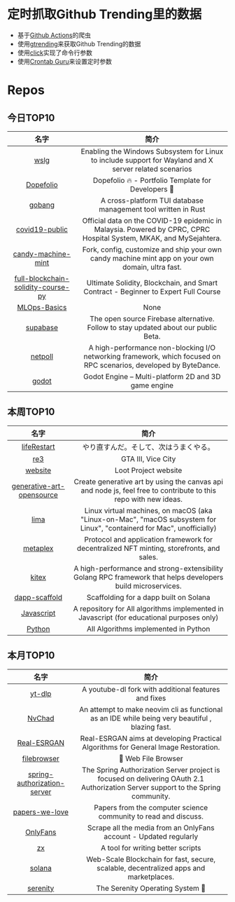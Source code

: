 # 定时抓取Github Trending里的数据
* 基于[Github Actions](https://docs.github.com/en/actions)的爬虫
* 使用[gtrending](https://github.com/hedythedev/gtrending)来获取Github Trending的数据
* 使用[click](https://github.com/pallets/click)实现了命令行参数
* 使用[Crontab Guru](https://crontab.guru/)来设置定时参数

# Repos
## 今日TOP10 
<!-- START OF DAILY_TOP10_REPOS -->
| 名字 | 简介 |
| :----: | :----: |
| [wslg](https://github.com/microsoft/wslg) | Enabling the Windows Subsystem for Linux to include support for Wayland and X server related scenarios |
| [Dopefolio](https://github.com/rammcodes/Dopefolio) | Dopefolio 🔥 - Portfolio Template for Developers 🚀 |
| [gobang](https://github.com/TaKO8Ki/gobang) | A cross-platform TUI database management tool written in Rust |
| [covid19-public](https://github.com/MoH-Malaysia/covid19-public) | Official data on the COVID-19 epidemic in Malaysia. Powered by CPRC, CPRC Hospital System, MKAK, and MySejahtera. |
| [candy-machine-mint](https://github.com/exiled-apes/candy-machine-mint) | Fork, config, customize and ship your own candy machine mint app on your own domain, ultra fast. |
| [full-blockchain-solidity-course-py](https://github.com/smartcontractkit/full-blockchain-solidity-course-py) | Ultimate Solidity, Blockchain, and Smart Contract - Beginner to Expert Full Course | Python Edition |
| [MLOps-Basics](https://github.com/graviraja/MLOps-Basics) | None |
| [supabase](https://github.com/supabase/supabase) | The open source Firebase alternative. Follow to stay updated about our public Beta. |
| [netpoll](https://github.com/cloudwego/netpoll) | A high-performance non-blocking I/O networking framework, which focused on RPC scenarios, developed by ByteDance. |
| [godot](https://github.com/godotengine/godot) | Godot Engine – Multi-platform 2D and 3D game engine |
<!-- END OF DAILY_TOP10_REPOS -->

## 本周TOP10
<!-- START OF WEEKLY_TOP10_REPOS -->
| 名字 | 简介 |
| :----: | :----: |
| [lifeRestart](https://github.com/VickScarlet/lifeRestart) | やり直すんだ。そして、次はうまくやる。 |
| [re3](https://github.com/GTAmodding/re3) | GTA III, Vice City |
| [website](https://github.com/lootproject/website) | Loot Project website |
| [generative-art-opensource](https://github.com/HashLips/generative-art-opensource) | Create generative art by using the canvas api and node js, feel free to contribute to this repo with new ideas. |
| [lima](https://github.com/lima-vm/lima) | Linux virtual machines, on macOS (aka "Linux-on-Mac", "macOS subsystem for Linux", "containerd for Mac", unofficially) |
| [metaplex](https://github.com/metaplex-foundation/metaplex) | Protocol and application framework for decentralized NFT minting, storefronts, and sales. |
| [kitex](https://github.com/cloudwego/kitex) | A high-performance and strong-extensibility Golang RPC framework that helps developers build microservices. |
| [dapp-scaffold](https://github.com/solana-labs/dapp-scaffold) | Scaffolding for a dapp built on Solana |
| [Javascript](https://github.com/TheAlgorithms/Javascript) | A repository for All algorithms implemented in Javascript (for educational purposes only) |
| [Python](https://github.com/TheAlgorithms/Python) | All Algorithms implemented in Python |
<!-- END OF WEEKLY_TOP10_REPOS -->

## 本月TOP10
<!-- START OF MONTHLY_TOP10_REPOS -->
| 名字 | 简介 |
| :----: | :----: |
| [yt-dlp](https://github.com/yt-dlp/yt-dlp) | A youtube-dl fork with additional features and fixes |
| [NvChad](https://github.com/NvChad/NvChad) | An attempt to make neovim cli as functional as an IDE while being very beautiful , blazing fast. |
| [Real-ESRGAN](https://github.com/xinntao/Real-ESRGAN) | Real-ESRGAN aims at developing Practical Algorithms for General Image Restoration. |
| [filebrowser](https://github.com/filebrowser/filebrowser) | 📂 Web File Browser |
| [spring-authorization-server](https://github.com/spring-projects/spring-authorization-server) | The Spring Authorization Server project is focused on delivering OAuth 2.1 Authorization Server support to the Spring community. |
| [papers-we-love](https://github.com/papers-we-love/papers-we-love) | Papers from the computer science community to read and discuss. |
| [OnlyFans](https://github.com/DIGITALCRIMINAL/OnlyFans) | Scrape all the media from an OnlyFans account - Updated regularly |
| [zx](https://github.com/google/zx) | A tool for writing better scripts |
| [solana](https://github.com/solana-labs/solana) | Web-Scale Blockchain for fast, secure, scalable, decentralized apps and marketplaces. |
| [serenity](https://github.com/SerenityOS/serenity) | The Serenity Operating System 🐞 |
<!-- END OF MONTHLY_TOP10_REPOS -->
